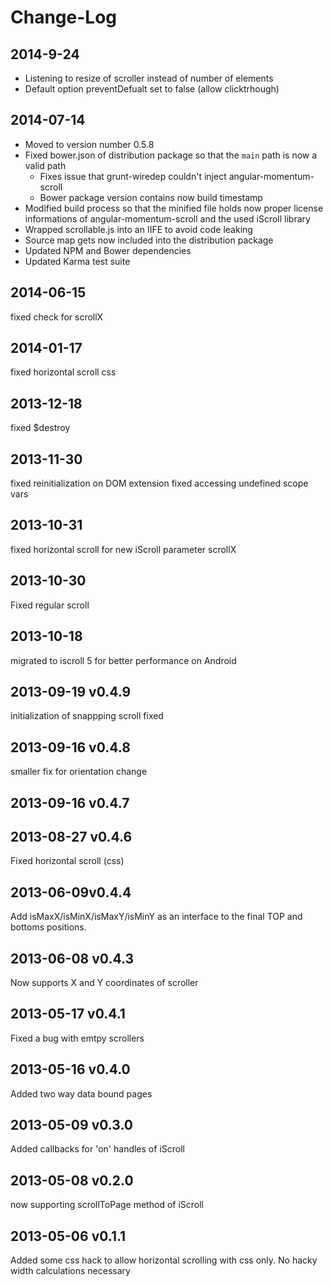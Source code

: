# Change-Log

## 2014-9-24
* Listening to resize of scroller instead of number of elements
* Default option preventDefualt set to false (allow clicktrhough)

## 2014-07-14
* Moved to version number 0.5.8
* Fixed bower.json of distribution package so that the ```main``` path is now a valid path
    * Fixes issue that grunt-wiredep couldn't inject angular-momentum-scroll
    * Bower package version contains now build timestamp
* Modified build process so that the minified file holds now proper license informations of angular-momentum-scroll and the used iScroll library
* Wrapped scrollable.js into an IIFE to avoid code leaking
* Source map gets now included into the distribution package
* Updated NPM and Bower dependencies
* Updated Karma test suite

## 2014-06-15
fixed check for scrollX

## 2014-01-17
fixed horizontal scroll css

## 2013-12-18
fixed $destroy

## 2013-11-30
fixed reinitialization on DOM extension
fixed accessing undefined scope vars

## 2013-10-31
fixed horizontal scroll for new iScroll parameter scrollX 

## 2013-10-30
Fixed regular scroll

## 2013-10-18
migrated to iscroll 5 for better performance on Android

## 2013-09-19 v0.4.9
initialization of snappping scroll fixed

## 2013-09-16 v0.4.8
smaller fix for orientation change

## 2013-09-16 v0.4.7


## 2013-08-27 v0.4.6
Fixed horizontal scroll (css)

## 2013-06-09v0.4.4
Add isMaxX/isMinX/isMaxY/isMinY as an interface to the final TOP and bottoms positions.

## 2013-06-08 v0.4.3
Now supports X and Y coordinates of scroller

## 2013-05-17 v0.4.1
Fixed a bug with emtpy scrollers

## 2013-05-16 v0.4.0
Added two way data bound pages

## 2013-05-09 v0.3.0
Added callbacks for 'on' handles of iScroll

## 2013-05-08 v0.2.0
now supporting scrollToPage method of iScroll

## 2013-05-06 v0.1.1
Added some css hack to allow horizontal scrolling with css only. No hacky width calculations necessary

